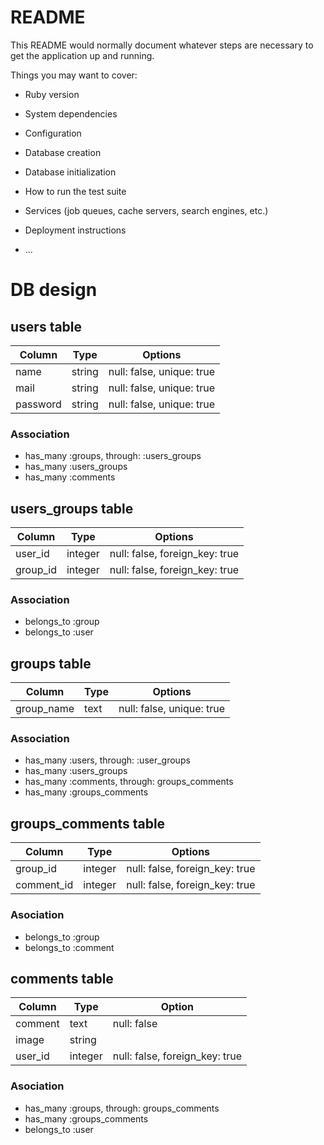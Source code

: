 # README

This README would normally document whatever steps are necessary to get the
application up and running.

Things you may want to cover:

* Ruby version

* System dependencies

* Configuration

* Database creation

* Database initialization

* How to run the test suite

* Services (job queues, cache servers, search engines, etc.)

* Deployment instructions

* ...

# DB design

## users table
|Column|Type|Options|
|------|----|-------|
|name|string|null: false, unique: true|
|mail|string|null: false, unique: true|
|password|string|null: false, unique: true|

### Association
- has_many :groups, through: :users_groups
- has_many :users_groups
- has_many :comments

## users_groups table
|Column|Type|Options|
|------|----|-------|
|user_id|integer|null: false, foreign_key: true|
|group_id|integer|null: false, foreign_key: true|

### Association
- belongs_to :group
- belongs_to :user

## groups table
|Column|Type|Options|
|------|----|-------|
|group_name|text|null: false, unique: true|

### Association
- has_many :users, through: :user_groups
- has_many :users_groups
- has_many :comments, through: groups_comments
- has_many :groups_comments

## groups_comments table
|Column|Type|Options|
|------|----|-------|
|group_id|integer|null: false, foreign_key: true|
|comment_id|integer|null: false, foreign_key: true|

### Asociation
- belongs_to :group
- belongs_to :comment

## comments table
|Column|Type|Option|
|------|----|------|
|comment|text|null: false|
|image|string||
|user_id|integer|null: false, foreign_key: true|

### Asociation
- has_many :groups, through: groups_comments
- has_many :groups_comments
- belongs_to :user